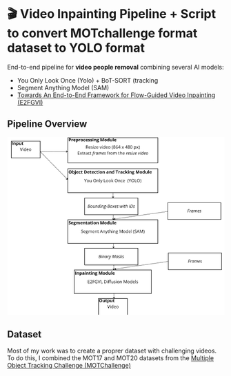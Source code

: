 # 🎬 Video Inpainting Pipeline + Script to convert MOTchallenge format dataset to YOLO format

End-to-end pipeline for **video people removal** combining several AI models: 
<ul>
  <li>You Only Look Once (Yolo) + BoT-SORT (tracking</li>
  <li>Segment Anything Model (SAM)</li>
  <li><a href="https://github.com/MCG-NKU/E2FGVI">Towards An End-to-End Framework for Flow-Guided Video Inpainting (E2FGVI)</a></li>
</ul> 

## Pipeline Overview
![Video inpainting pipeline overview](assets/pipeline_overview.png)

## Dataset 
Most of my work was to create a proprer dataset with challenging videos. To do this, I combined the MOT17 and MOT20 datasets from the <a href="https://motchallenge.net/">Multiple Object Tracking Challenge (MOTChallenge)</a>
